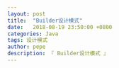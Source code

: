 ```yaml
---
layout: post
title:  "Builder设计模式"
date:   2018-08-19 23:50:00 +0800
categories: Java
tags: 设计模式
author: pepe
description: 『 Builder设计模式 』
---
```

